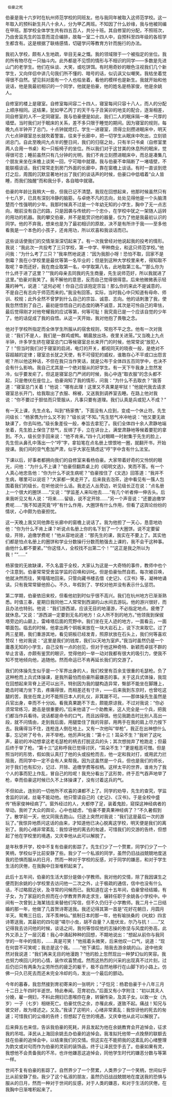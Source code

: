      伯豪之死 

   伯豪是我十六岁时在杭州师范学校的同班友。他与我同年被取入这师范学校。这一年取入的预科新生共八十余人，分为甲乙两班。不知因了什么妙缘，我与他被同编在甲班。那学校全体学生共有四五百人，共分十班。其自修室的分配，不照班次，乃由舍监先生的旨意而混合编排，故每一室二十四人中，自预科至四年级的各班学生都含有。这是根据了联络感情，切磋学问等教育方针而施行的办法。 

   我初入学校，颇有人生地疏，举目无亲之慨。我的领域限于一个被指定的坐位。我的所有物尽在一只抽斗内。此外都是不见惯的情形与不相识的同学——多数是先进山门的老学生。他们在纵谈、大笑，或吃饼饵。有时用奇妙的眼色注视我们几个新学生，又向伴侣中讲几句我们所不懂的、暗号的话，似讥讽又似嘲笑。我枯坐着觉得很不自然。望见斜对面有一个人也枯坐着，看他的模样也是新生。我就开始和他说话，他是我最初相识的一个同学，他就是伯豪，他的姓名是杨家俊，他是余姚人。 

   自修室的楼上是寝室。自修室每间容二十四人，寝室每间只容十八人，而人的分配上顺序相同。这结果，犹如甲乙丙丁的天干与子丑寅卯的地支的配合，逐渐相差，同自修室的人不一定同寝室。我与伯豪便是如此，我们二人的眠床隔一堵一尺厚的墙壁。当时我们对于眠床的关系，差不多只限于睡觉的期间。因为寝室的规则，每晚九点半钟开了总门，十点钟就熄灯。学生一进寝室，须得立刻攒进眠床中，明天六七点钟寝室总长就吹着警笛，往来于长廊中，把一切学生从眠床中吹出，立刻锁闭总门。自此至晚间九点半的整日间，我们的归宿之处，只有半只书桌（自修室里两人合用一书桌）和一只板椅子的坐位。所以我们对于这甘美的休息所的眠床，觉得很可恋；睡前虽然只有几分钟的光明，我们不肯立刻攒进眠床中，而总是凑集几个朋友来坐在床檐上谈笑一回，宁可暗中就寝。我与伯豪不幸隔断了一堵墙壁，不能联榻谈话，我们常常走到房门外面的长廊中，靠在窗檐上谈话。有时一直谈到熄灯之后，周围的沉默显著地衬出了我们的谈话声的时候，伯豪口中低唱着“众人皆睡，而我们独醒”而和我分手，各自暗中就寝。 

   伯豪的年龄比我稍大一些，但我已记不清楚。我现在回想起来，他那时候虽然只有十七八岁，已具有深刻冷静的脑筋，与卓绝不凡的志向，处处见得他是一个头脑清楚而个性强明的少年。我那时候真不过是一个年幼无知的小学生，胸中了无一点志向，眼前没有自己的路，只是因袭与传统的一个忠仆，在学校中犹之一架随人运转的用功的机器。我的攀交伯豪，并不是能赏识他的器量，仅为了他是我最初认识的同学。他的不弃我，想来也是为了最初相识的原故，决不是有所许于我——至多他看我是一个本色的小孩子，还肯用功，所以欢喜和我谈话而已。 

   这些谈话使我们的交情渐渐深切起来了。有一次我曾经对他说起我的投考的情形。我说：“我此次一共投考了三只学校，第一中学、甲种商业，和这只师范学校。”他问我：“为什么考了三只？”我率然地说道：“因为我胆小呀！恐怕不取，回家不是倒霉？我在小学校里是最优等第一名毕业的；但是到这种大学校里来考，得知取不取呢？幸而还好，我在商业取第一名，中学取第八名，此地取第三名。”“那么你为什么终于进了这里？”“我的母亲去同我的先生商量，先生说师范好，所以我就进了这里。”伯豪对我笑了。我不解他的意思，反而自己觉得很得意。后来他微微表示轻蔑的神气，说道：“这何必呢！你自己应该抱定宗旨！那么你的来此不是诚意的，不是自己有志向于师范而来的。”我没有回答。实际，当时我心中只知道有母命、师训、校规；此外全然不曾梦到什么自己的宗旨、诚意、志向。他的话刺激了我，使我忽然悟到了自己，最初是惊悟自己的态度的确不诚意，其次是可怜自己的卑怯，最后觉得刚才对他夸耀我的应试等第，何等可耻！我究竟已是一个应该自觉的少年了。他的话促成了我的自悟。从这一天开始，我对他抱了畏敬之念。 

   他对于学校所指定而全体学生所服从的宿舍规则，常抱不平之念。他有一次对我说：“我们不是人，我们是一群鸡或鸭。朝晨放出场，夜里关进笼。”又当晚上九点半钟，许多学生挤在寝室总门口等候寝室总长来开门的时候，他常常说“放犯人了！”但当时我们对于寝室的启闭，电灯的开关，都视同天的晓夜一般，是绝对不容超越的定律；寝室总长犹之天使，有不可侵犯的威权，谁敢存心不平或口出怨言呢？所以他这种话，不但在我只当作笑话，就是公布于全体四五百同学中，也决不会有什么影响。我自己尤其是一个绝对服从的好学生。有一天下午我身上忽然发冷，似乎要发疟了。但这是寝室总门严闭的时候，我心中连“取衣服”的念头都不起，只是倦伏在座位上。伯豪询知了我的情形，问我：“为什么不去取衣？”我答道：“寝室总门关着！”他说：“哪有此理！这里又不真果是牢狱！”他就代我去请求寝室总长开门，给我取出了衣服、棉被，又送我到调养室去睡。在路上他对我说：“你不要过于胆怯而只管服从，凡事只要有道理。我们认真是兵或犯人不成？” 

   有一天上课，先生点名，叫到“杨家儁”，下面没有人应到，变成一个休止符。先生问级长：“杨家儁为什么又不到？”级长说“不知。”先生怒气冲冲地说：“他又要无故缺课了，你去叫他。”级长象差役一般，奉旨去拿犯了。我们全体四十余人肃静地端坐着，先生脸上保住了怒气，反绑了手，立在讲台上，满堂肃静地等候着要犯的拿到。不久，级长空手回来说：“他不肯来。”四十几对眼睛一时射集于先生的脸上，先生但从鼻孔中落出一个“哼”字，拿铅笔在点名册上恨恨地一圈，就翻开书，开始授课。我们间的空气愈加严肃，似乎大家在猜虑这“哼”字中含有什么法宝。 

   下课以后，好事者都拥向我们的自修室来看杨伯豪。大家带着好奇的又怜悯的眼光，问他：“为什么不上课？”伯豪但翻弄桌上的《昭明文选》，笑而不答。有一个人真心地忠告他：“你为什么不说生病呢？”伯豪按住了《文选》回答道：“我并不生病，哪里可以说诳？”大家都一笑走开了。后来我去泡茶，途中看见有一簇人包围着我们的级长，在听他说什么话。我走近人丛旁边，听见级长正在说：“点名册上一个很大的圈饼……”又说：“学监差人来叫他去……”有几个听者伸一伸舌头。后来我听见又有人说：“将来……留级，说不定开除……”另一个声音说：“还要追缴学费呢……”我不知道究竟“哼”有什么作用，大圈饼有什么作用，但看了这舆论纷纷的情状，心中颇为伯豪担忧。 

   这一天晚上我又同他靠在长廊中的窗檐上说话了。我为他担了一天心，恳意地劝他：“你为什么不肯上课？听说点名册上你的名下划了一个大圈饼。说不定要留级，开除，追缴学费呢！”他从容地说道：“那先生的课，我实在不要上了。其实他们都是怕点名册上的圈饼和学业分数操行分数而勉强去上课的，我不会干这种事。由他什么都不要紧。”“你这怪人，全校找不出第二个！”“这正是我之所以为我！”“……” 

   杨家俊的无故缺课，不久名震于全校，大家认为这是一大奇特的事件，教师中也个个注意到。伯豪常常受舍监学监的召唤和训叱。但是伯豪怡然自若。每次被召唤，他就决然而往，笑嘻嘻地回来。只管向藏书楼去借《史记》、《汉书》等，凝神地诵读。只有我常常替他担心。不久，年假到了、学校对他并没有表示什么惩罚。 

   第二学期，伯豪依旧来校，但看他初到时似乎很不高兴。我们在杭州地方已渐渐熟悉。时值三春，星期日我同他二人常常到西湖的山水间去游玩。他的游兴很好，而且办法也特别。他说：“我们游西湖，应该无目的地漫游，不必指定地点。疲倦了就休息。”又说：“游西湖一定要到无名的地方！众人所不到的地方。”他领我到保俶塔旁边的山巅上，雷峰塔后面的荒野中。我们坐在无人迹的地方，一面看云，一面嚼面包。临去的时候，他拿出两个铜板来放在一块大岩石上，说下次来取它。过了两三星期，我们重游其地，看见铜板已经发青，照原状放在石头上，我们何等喜欢赞叹！他对我说：“这里是我们的钱库，我们以天地为室庐。”我当时虽然仍是一个庸愚无知的小学生，自己没有一点的创见，但对于他这种奇特、新颖而卓拔不群的举止言语，亦颇有鉴赏的眼识，觉得他的一举一动对我都有很大的吸引力，使我不知不觉地倾向他，追随他。然而命运已不肯再延长我们的交游了。 

   我们的体操先生似乎是一个军界出身的人，我们校里有百余支很重的毛瑟枪。负了这种枪而上兵式体操课，是我所最怕而伯豪所最嫌恶的事。关于这兵式体操，我现在回想起来背脊上还可以出汗。特别因为我的腿构造异常，臀部不能坐在脚踵上，跪击时竭力坐下去，疼痛得很，而相差还有寸许，——后来我到东京时，也曾吃这腿的苦，我坐在席上时不能照日本人的礼仪，非箕踞不可。——那体操先生虽然是兵官出身，幸而不十分凶。看我真果跪不下去，颇能原谅我，不过对我说：“你必须常常练习，跪击是很重要的。”后来他请了一个助教来，这人完全是一个兵，把我们都当作兵看待。说话都是命令的口气，而且凶得很。他见我跪击时比别人高出一段，就不问情由，走到我后面，用腿垫住了我的背部，用两手在我的肩上尽力按下去。我痛得当不住，连枪连人倒在地上。又有一次他叫“举枪”，我正在出神想什么事，忘记听了号令，并不举枪。他厉声叱我：“第十三！耳朵不生？”我听了这叱声，最初的冲动想拿这老毛瑟枪的柄去打脱这兵的头；其次想抛弃了枪跑走；但最后终于举了枪。“第十三”这称呼我已觉得讨厌，“耳朵不生？”更是粗恶可憎。但是照当时的形势，假如我认真打了他的头或投枪而去，他一定和我对打，或用武力拦阻我，而同学中一定不会有人来帮我。因为这虽然是一个兵，但也是我们的师长，对于我们也有扣分，记过、开除、追缴学费等权柄。这样太平的世界，谁肯为了我个人的事而犯上作乱，冒自己的险呢！我充分看出了这形势，终于忍气吞声地举了枪，幸而伯豪这时候已久不上体操课了，没有讨着这兵的气。 

   不但如此，连别的一切他所不欢喜的课都不上了。同学的劝导，先生的查究，学监舍监的训诫，丝毫不能动他。他只管读自己的《史记》、《汉书》。于是全校中盛传“杨家俊神经病了”。窗外经过的人，大都停了足，装着鬼脸，窥探这神经病者的举动。我听了大众的舆论，心中也疑虑，“伯豪不要真果神经病了？”不久暑假到了。散学前一天，他又同我去跑山。归途上突然对我说：“我们这是最后一次的游玩了。”我惊异地质问这话的由来，才知道他已决心脱离这学校，明天便是我们的离别了。我的心绪非常紊乱：我惊讶他的离去的匆遽，可惜我们的交游的告终，但想起了他在学校里的境遇，又庆幸他从此可以解脱了。 

   是年秋季开学，校中不复有伯豪的影踪了。先生们少了一个赘累，同学们少了一个笑柄，学校似乎比前安静了些。我少了一个私淑的同学，虽然仍旧战战兢兢地度送我的恐惧而服从的日月，然而一种对于学校的反感，对于同学的嫌恶，和对于学生生活的厌倦，在我胸中日渐堆积起来了。 

   此后十五年间，伯豪的生活大部分是做小学教师。我对他的交情，除了我因谋生之便而到余姚的小学校里去访问他一二次之外，止于极疏的通信，信中也没有什么话，不过略叙近状，及寻常的问候而已。我知道在这十五年间，伯豪曾经结婚，有子女，为了家庭的负担而在小学教育界奔走求生，辗转任职于余姚各小学校中。中间有一次曾到上海某钱庄来替他们写信，但不久仍归于小学教师。我二月十二日结婚的那一年，他做了几首贺诗寄送我。我还记得其第一首是“花好花朝日，月圆月半天。鸳鸯三日后，浑不羡神仙。”抵制日本的那一年，他有喻扶桑的《叱蚊》四言诗寄送我，其最初的四句是“嗟尔小虫，胡不自量？人能伏龙，尔乃与抗！……”又记得我去访问他的时候，谈话之间，我何等惊叹他的志操的弥坚与风度的弥高，此外又添上了一层沉着！我心中涌起种种的回想，不期地说出：“想起从前你与我同学的一年中的情形，……真是可笑！”他摇着头微笑，后来他叹一口气，说道：“现在何尝不可笑呢；我总是这个我。……”他下课后，陪我去游余姚的山。途中他突然对我说道：“我们再来无目的地漫跑？”他的脸上忽然现出一种梦幻似的笑容。我也努力唤回儿时的心情，装作欢喜赞成。然而这热烈的兴采的出现真不过片刻，过后仍旧只有两条为尘劳所伤的疲乏的躯干，极不自然地移行在山脚下的小路上。仿佛一只久已死去而还未完全冷却的鸟，发出一个最后的颤动。 

   今年的暮春，我忽然接到育初寄来的一张明片；“子恺兄：杨君伯豪于十八年三月十二日上午四时半逝世。特此奉闻。范育初白。”后面又有小字附注：“初以其夫人分娩，雇一佣妇，不料此佣妇已患喉痧在身，转辗传染，及其子女。以致一女（九岁）一子（七岁）相继死亡。伯豪忧伤之余，亦罹此疾，遂致不起。痛战！知兄与彼交好，故为缕述之。又及。”我读了这明片，心绪非常紊乱：我惊讶他的死去的匆遽；可惜我们的尘缘的告终；但想起了在世的境遇，又庆幸他从此可以解脱了。 

   后来舜五也来信，告诉我伯豪的死耗，并且发起为他在余姚教育会开追悼会，征求我的吊唁。泽民从上海回余姚去办伯豪的追悼会。我准拟托他带一点挽祭的联额去挂在伯豪的追悼会中，以结束我们的交情。但这实在不能把我的这紊乱的心绪整理为韵文或对句而作为伯豪的灵前的装饰品，终于让泽民空手去了。伯豪如果有灵，我想他不会责备我的不吊，也许他嫌恶这追悼会，同他学生时代的嫌恶分数与等第一样。 

   世间不复有伯豪的影踪了。自然界少了一个赘累，人类界少了一个笑柄，世间似乎比从前安静了些。我少了这个私淑的朋友，虽然仍旧战战兢兢地在度送我的恐惧与服从的日月，然而一种对于世间的反感，对于人类的嫌恶，和对于生活的厌倦，在我胸中日渐堆积起来了。 

